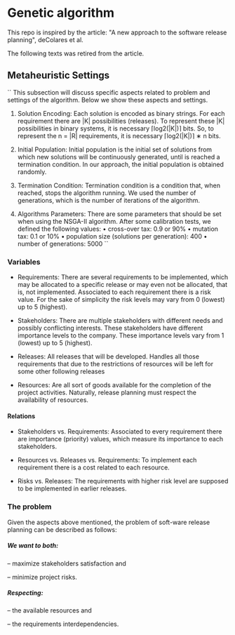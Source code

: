 # Genetic algorithm

This repo is inspired by the article:
"A new approach to the software release planning", deColares et al.

The following texts was retired from the article.

## Metaheuristic Settings

``
This subsection will discuss specific aspects related to problem and settings of the algorithm. Below we show these aspects and settings.

1. Solution Encoding: Each solution is encoded as binary strings. For each requirement there are |K| possibilities (releases). To represent these |K| possibilities in binary systems, it is necessary ⌈log2(|K|)⌉ bits. So, to represent the n = |R| requirements, it is necessary ⌈log2(|K|)⌉ ∗ n bits.

2. Initial Population: Initial population is the initial set of solutions from which new solutions will be continuously generated, until is reached a termination condition. In our approach, the initial population is obtained randomly.

3. Termination Condition: Termination condition is a condition that, when reached, stops the algorithm running. We used the number of generations, which is the number of iterations of the algorithm.

4. Algorithms Parameters: There are some parameters that should be set when using the NSGA-II algorithm. After some calibration tests, we defined the following values:
   • cross-over tax: 0.9 or 90%
   • mutation tax: 0.1 or 10%
   • population size (solutions per generation): 400
   • number of generations: 5000
   ``

### Variables

- Requirements: There are several requirements to be implemented, which may be allocated to a specific release or may even not be allocated, that is, not implemented. Associated to each requirement there is a risk value. For the sake of simplicity the risk levels may vary from 0 (lowest) up to 5 (highest).

- Stakeholders: There are multiple stakeholders with different needs and possibly conflicting interests. These stakeholders have different importance levels to the company. These importance levels vary from 1 (lowest) up to 5 (highest).

- Releases: All releases that will be developed. Handles all those requirements that due to the restrictions of resources will be left for some other following releases

- Resources: Are all sort of goods available for the completion of the project activities. Naturally, release planning must respect the availability of resources.

#### Relations

- Stakeholders vs. Requirements: Associated to every requirement there are importance (priority) values, which measure its importance to each stakeholders.

- Resources vs. Releases vs. Requirements: To implement each requirement there is a cost related to each resource.

- Risks vs. Releases: The requirements with higher risk level are supposed to be implemented in earlier releases.

### The problem

Given the aspects above mentioned, the problem of soft-ware release planning can be described as follows:

##### We want to both:

– maximize stakeholders satisfaction and

– minimize project risks.

##### Respecting:

– the available resources and

– the requirements interdependencies.
